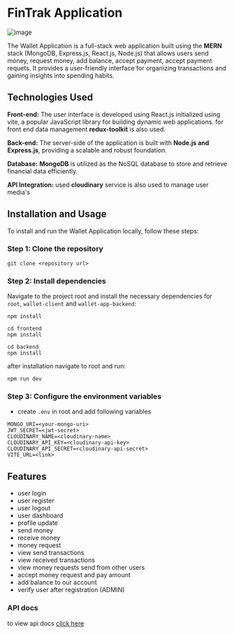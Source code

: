 # FinTrak Application
![image](https://github.com/kashikaga/FinTrak/blob/main/FinTrak(1).png)

The Wallet Application is a full-stack web application built using the **MERN** stack (MongoDB, Express.js, React.js, Node.js) that allows users send money, request money, add balance, accept payment, accept payment requets. It provides a user-friendly interface for organizing transactions and gaining insights into spending habits. 

## Technologies Used

**Front-end:** The user interface is developed using React.js initialized using vite, a popular JavaScript library for building dynamic web applications.
for front end data management **redux-toolkit** is also used.

**Back-end:** The server-side of the application is built with **Node.js and Express.js**, providing a scalable and robust foundation.

**Database:** **MongoDB** is utilized as the NoSQL database to store and retrieve financial data efficiently.

**API Integration:** used **cloudinary** service is also used to manage user media's

## Installation and Usage

To install and run the Wallet Application locally, follow these steps:

### Step 1: Clone the repository

```
git clone <repository url>
```

### Step 2: Install dependencies

Navigate to the project root and install the necessary dependencies for `root`, `wallet-client` and `wallet-app-backend`:

```
npm install 

cd frontend
npm install

cd backend
npm install
```

after installation navigate to root and run:

```
npm run dev
```

### Step 3: Configure the environment variables

 - create `.env` in root and add following variables

```
MONGO_URI=<your-mongo-uri>
JWT_SECRET=<jwt-secret>
CLOUDINARY_NAME=<cloudinary-name>
CLOUDINARY_API_KEY=<cloudinary-api-key>
CLOUDINARY_API_SECRET=<cloudinary-api-secret>
VITE_URL=<link>
```

## Features
 - user login
 - user register
 - user logout
 - user dashboard
 - profile update
 - send money
 - receive money
 - money request
 - view send transactions
 - view received transactions
 - view money requests send from other users
 - accept money request and pay amount
 - add balance to our account
 - verify user after registration (ADMIN)


### API docs
to view api docs [click here](https://documenter.getpostman.com/view/8886902/2s93ebRVyS)

